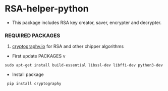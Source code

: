 # RSA-helper-python

* This package includes RSA key creator, saver, encrypter and decrypter.

### REQUIRED PACKAGES
1. [cryptography.io](https://cryptography.io/en/latest/hazmat/primitives/asymmetric/rsa/#) for RSA and other chipper algorithms
 * First update PACKAGES v
  ~~~
  sudo apt-get install build-essential libssl-dev libffi-dev python3-dev
  ~~~
 * Install package
  ~~~
   pip install cryptography
  ~~~
